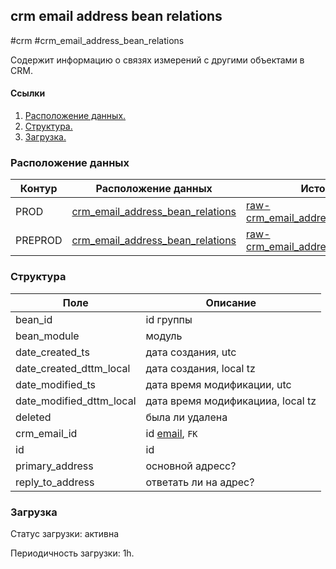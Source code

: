 ## crm email address bean relations
#crm #crm_email_address_bean_relations

Содержит информацию о связях измерений с другими объектами в CRM.


#### Ссылки
1. [Расположение данных.](#расположение-данных)
2. [Структура.](#структура)
3. [Загрузка.](#загрузка)


### Расположение данных

| Контур  | Расположение данных                                                                                                                                    | Источники                                                                                                                                                        |
|---------|--------------------------------------------------------------------------------------------------------------------------------------------------------|------------------------------------------------------------------------------------------------------------------------------------------------------------------|
| PROD    | [crm_email_address_bean_relations](https://yt.yandex-team.ru/hahn/navigation?path=//home/cloud-dwh/data/prod/ods/crm/crm_email_address_bean_relations) | [raw-crm_email_address_bean_relations](https://yt.yandex-team.ru/hahn/navigation?path=//home/cloud-dwh/data/prod/raw/mysql/crm-cloud/cloud8_email_addr_bean_rel) |
| PREPROD | [crm_email_address_bean_relations](https://yt.yandex-team.ru/hahn/navigation?path=//home/cloud-dwh/data/prod/ods/crm/crm_email_address_bean_relations) | [raw-crm_email_address_bean_relations](https://yt.yandex-team.ru/hahn/navigation?path=//home/cloud-dwh/data/prod/raw/mysql/crm-cloud/cloud8_email_addr_bean_rel) |


### Структура

| Поле                     | Описание                                                                                                         |
|--------------------------|------------------------------------------------------------------------------------------------------------------|
| bean_id                  | id группы                                                                                                        |
| bean_module              | модуль                                                                                                           |
| date_created_ts          | дата создания, utc                                                                                               |
| date_created_dttm_local  | дата создания, local tz                                                                                          |
| date_modified_ts         | дата время модификации, utc                                                                                      |
| date_modified_dttm_local | дата время модификацииа, local tz                                                                                |
| deleted                  | была ли удалена                                                                                                  |
| crm_email_id             | id [email](https://a.yandex-team.ru/arc_vcs/cloud/dwh/nirvana/vh/workflows/ods/yt/crm/crm_email_addresses), `FK` |
| id                       | id                                                                                                               |
| primary_address          | основной адресс?                                                                                                 |
| reply_to_address         | ответать ли на адрес?                                                                                            |


### Загрузка
Статус загрузки: активна

Периодичность загрузки: 1h.
